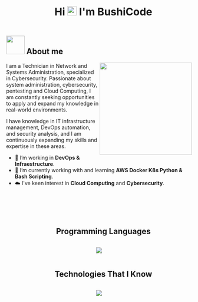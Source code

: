 <div id="user-content-toc">
  <ul align="center">
    <summary><h1 style="display: inline-block">Hi <img src="https://media.giphy.com/media/hvRJCLFzcasrR4ia7z/giphy.gif" width="25px"> I'm BushiCode</h1></summary>
  </ul>
</div>

## <picture><img src = "https://github.com/7oSkaaa/7oSkaaa/blob/main/Images/about_me.gif?raw=true" width = 50px></picture> About me

<picture> <img align="right" src="https://github.com/7oSkaaa/7oSkaaa/blob/main/Images/Right_Side.gif?raw=true" width = 250px></picture>

I am a Technician in Network and Systems Administration, specialized in Cybersecurity. Passionate about system administration, cybersecurity, pentesting and Cloud Computing, I am constantly seeking opportunities to apply and expand my knowledge in real-world environments.

I have knowledge in IT infrastructure management, DevOps automation, and security analysis, and I am continuously expanding my skills and expertise in these areas.
- 🔭 I’m working in **DevOps & Infraestructure**.
- 🌱 I’m currently working with and learning **AWS Docker K8s Python & Bash Scripting**.
- ☁️ I've keen interest in **Cloud Computing** and **Cybersecurity**.
 <div id="user-content-toc">
  <ul align="center">
    <summary><h2 style="display: inline-block"></h2></summary>
  </ul>
</div>
<div id="user-content-toc">
  <ul align="center">
    <summary><h2 style="display: inline-block">Programming Languages</h2></summary>
  </ul>
</div>
<!--tech stack icons-->
<p align="center">
  <a href="https://skillicons.dev">
    <img src="https://skillicons.dev/icons?i=md,py,bash&perline=14" />
  </a>
</p>
 <div id="user-content-toc">
  <ul align="center">
    <summary><h2 style="display: inline-block">Technologies That I Know</h2></summary>
  </ul>
</div>
<!--tech stack icons-->
<p align="center">
  <a href="https://skillicons.dev">
    <img src="https://skillicons.dev/icons?i=git,docker,github,linux,mysql,vscode,kubernetes&perline=14" />
  </a>
</p>
<!--
**BushiCode47/BushiCode47** is a ✨ _special_ ✨ repository because its `README.md` (this file) appears on your GitHub profile.

Here are some ideas to get you started:
## Programming Languages

 
- 🔭 I’m currently working on ...
- 🌱 I’m currently learning ...
- 👯 I’m looking to collaborate on ...
- 🤔 I’m looking for help with ...
- 💬 Ask me about ...
- 📫 How to reach me: ...
- 😄 Pronouns: ...
- ⚡ Fun fact: ...
-->
